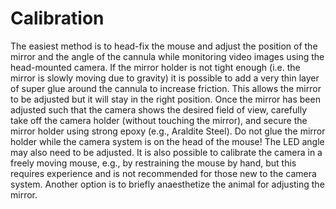 # Calibration

The easiest method is to head-fix the mouse and adjust the position of the mirror and the angle of the cannula while monitoring video images using the head-mounted camera. If the mirror holder is not tight enough (i.e. the mirror is slowly moving due to gravity) it is possible to add a very thin layer of super glue around the cannula to increase friction. This allows the mirror to be adjusted but it will stay in the right position. Once the mirror has been adjusted such that the camera shows the desired field of view, carefully take off the camera holder (without touching the mirror), and secure the mirror holder using strong epoxy (e.g., Araldite Steel). Do not glue the mirror holder while the camera system is on the head of the mouse! The LED angle may also need to be adjusted. It is also possible to calibrate the camera in a freely moving mouse, e.g., by restraining the mouse by hand, but this requires experience and is not recommended for those new to the camera system. Another option is to briefly anaesthetize the animal for adjusting the mirror.

